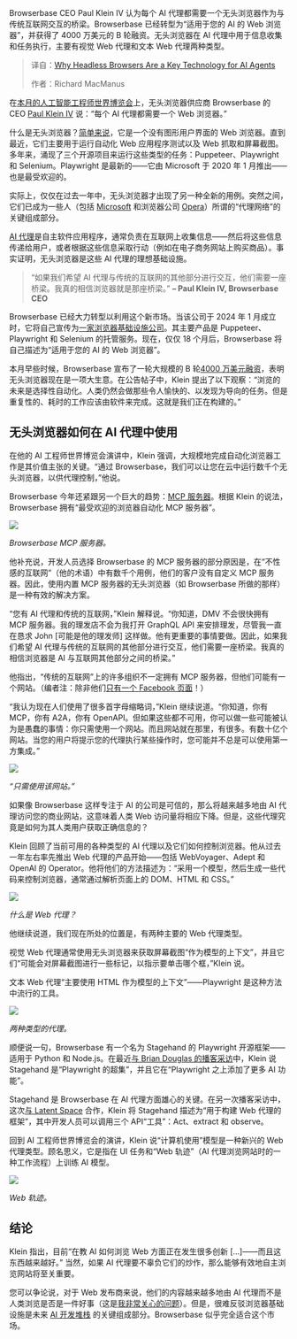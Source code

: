 <!--
title: 为何无头浏览器是 AI Agent 的关键技术
cover: https://cdn.thenewstack.io/media/2025/06/77e84897-sung-jin-cho-8cip0y9y8no-unsplashc.jpg
summary: Browserbase CEO Paul Klein IV 认为每个 AI 代理都需要一个无头浏览器作为与传统互联网交互的桥梁。Browserbase 已经转型为“适用于您的 AI 的 Web 浏览器”，并获得了 4000 万美元的 B 轮融资。无头浏览器在 AI 代理中用于信息收集和任务执行，主要有视觉 Web 代理和文本 Web 代理两种类型。
-->

Browserbase CEO Paul Klein IV 认为每个 AI 代理都需要一个无头浏览器作为与传统互联网交互的桥梁。Browserbase 已经转型为“适用于您的 AI 的 Web 浏览器”，并获得了 4000 万美元的 B 轮融资。无头浏览器在 AI 代理中用于信息收集和任务执行，主要有视觉 Web 代理和文本 Web 代理两种类型。

> 译自：[Why Headless Browsers Are a Key Technology for AI Agents](https://thenewstack.io/why-headless-browsers-are-a-key-technology-for-ai-agents/)
> 
> 作者：Richard MacManus

在[本月的人工智能工程师世界博览会](https://www.youtube.com/watch?v=YRGjll7uu5w)上，无头浏览器供应商 Browserbase 的 CEO [Paul Klein IV](https://www.linkedin.com/in/paulkleiniv) 说：“每个 AI 代理都需要一个 Web 浏览器。”

什么是无头浏览器？[简单来说](https://en.wikipedia.org/wiki/Headless_browser)，它是一个没有图形用户界面的 Web 浏览器。直到最近，它们主要用于运行自动化 Web 应用程序测试以及 Web 抓取和屏幕截图。多年来，涌现了三个开源项目来运行这些类型的任务：Puppeteer、Playwright 和 Selenium。Playwright 是最新的——它由 Microsoft 于 2020 年 1 月推出——也是最受欢迎的。

实际上，仅仅在过去一年中，无头浏览器才出现了另一种全新的用例。突然之间，它们已成为一些人（包括 [Microsoft](https://blogs.microsoft.com/blog/2025/05/19/microsoft-build-2025-the-age-of-ai-agents-and-building-the-open-agentic-web/) 和浏览器公司 [Opera](https://www.operaneon.com/)）所谓的“代理网络”的关键组成部分。

[AI 代理](https://thenewstack.io/how-ai-agents-are-starting-to-automate-the-enterprise/)是自主软件应用程序，通常负责在互联网上收集信息——然后将这些信息传递给用户，或者根据这些信息采取行动（例如在电子商务网站上购买商品）。事实证明，无头浏览器是这些 AI 代理的理想基础设施。

> “如果我们希望 AI 代理与传统的互联网的其他部分进行交互，他们需要一座桥梁。我真的相信浏览器就是那座桥梁。”
> **– Paul Klein IV, Browserbase CEO**

Browserbase 已经大力转型以利用这个新市场。当该公司于 2024 年 1 月成立时，它将自己宣传为[一家浏览器基础设施公司](https://web.archive.org/web/20240101000000*/https://www.browserbase.com/)。其主要产品是 Puppeteer、Playwright 和 Selenium 的托管服务。现在，仅仅 18 个月后，Browserbase 将自己描述为“适用于您的 AI 的 Web 浏览器”。

本月早些时候，Browserbase 宣布了一轮大规模的 B 轮[4000 万美元融资](https://www.browserbase.com/blog/series-b-and-beyond)，表明无头浏览器现在是一项大生意。在公告帖子中，Klein 提出了以下观察：“浏览的未来是选择性自动化。人类仍然会做那些令人愉快的、以发现为导向的任务。但是重复性的、耗时的工作应该由软件来完成。这就是我们正在构建的。”

## 无头浏览器如何在 AI 代理中使用

在他的 AI 工程师世界博览会演讲中，Klein 强调，大规模地完成自动化浏览器工作是其价值主张的关键。“通过 Browserbase，我们可以让您在云中运行数千个无头浏览器，以供代理控制，”他说。

Browserbase 今年还紧跟另一个巨大的趋势：[MCP 服务器](https://thenewstack.io/mcp-the-missing-link-between-ai-agents-and-apis/)。根据 Klein 的说法，Browserbase 拥有“最受欢迎的浏览器自动化 MCP 服务器”。

[![](https://cdn.thenewstack.io/media/2025/06/f8aeaaa1-browserbase-mcp-server-june25.jpg)](https://cdn.thenewstack.io/media/2025/06/f8aeaaa1-browserbase-mcp-server-june25.jpg)

*Browserbase MCP 服务器。*

他补充说，开发人员选择 Browserbase 的 MCP 服务器的部分原因是，在“不性感的互联网”（他的术语）中有数千个用例，他们的客户没有自定义 MCP 服务器。因此，使用内置 MCP 服务器的无头浏览器（如 Browserbase 所做的那样）是一种有效的解决方案。

“您有 AI 代理和传统的互联网，”Klein 解释说。“你知道，DMV 不会很快拥有 MCP 服务器。我的理发店不会为我打开 GraphQL API 来安排理发，尽管我一直在恳求 John [可能是他的理发师] 这样做。他有更重要的事情要做。因此，如果我们希望 AI 代理与传统的互联网的其他部分进行交互，他们需要一座桥梁。我真的相信浏览器是 AI 与互联网其他部分之间的桥梁。”

他指出，“传统的互联网”上的许多组织不一定拥有 MCP 服务器，但他们可能有一个网站。（编者注：除非他们[只有一个 Facebook 页面](https://mastodon.art/@RMiddleton/114688285464490695)！）

“我认为现在人们使用了很多首字母缩略词，”Klein 继续说道。“你知道，你有 MCP，你有 A2A，你有 OpenAPI。但如果这些都不可用，你可以做一些可能被认为是愚蠢的事情：你只需使用一个网站。而且网站就在那里，有很多。有数十亿个网站。当您的用户将提示您的代理执行某些操作时，您可能并不总是可以使用第一方集成。”

[![](https://cdn.thenewstack.io/media/2025/06/709a6edd-browserbase-just-the-website.jpg)](https://cdn.thenewstack.io/media/2025/06/709a6edd-browserbase-just-the-website.jpg)

*“只需使用该网站。”*

如果像 Browserbase 这样专注于 AI 的公司是可信的，那么将越来越多地由 AI 代理访问您的商业网站，这意味着人类 Web 访问量将相应下降。但是，这些代理究竟是如何为其人类用户获取正确信息的？

Klein 回顾了当前可用的各种类型的 AI 代理以及它们如何控制浏览器。他从过去一年左右率先推出 Web 代理的产品开始——包括 WebVoyager、Adept 和 OpenAI 的 Operator。他将他们的方法描述为：“采用一个模型，然后生成一些代码来控制浏览器，通常通过解析页面上的 DOM、HTML 和 CSS。”

[![](https://cdn.thenewstack.io/media/2025/06/f32cefc8-browserbase-types-of-agents.jpg)](https://cdn.thenewstack.io/media/2025/06/f32cefc8-browserbase-types-of-agents.jpg)

*什么是 Web 代理？*

他继续说道，我们现在所处的位置是，有两种主要的 Web 代理类型。

视觉 Web 代理通常使用无头浏览器来获取屏幕截图“作为模型的上下文”，并且它们“可能会对屏幕截图进行一些标记，以指示要单击哪个框，”Klein 说。

文本 Web 代理“主要使用 HTML 作为模型的上下文”——Playwright 是这种方法中流行的工具。

[![](https://cdn.thenewstack.io/media/2025/06/7d8425b5-browserbase-two-types-of-agents.jpg)](https://cdn.thenewstack.io/media/2025/06/7d8425b5-browserbase-two-types-of-agents.jpg)

*两种类型的代理。*

顺便说一句，Browserbase 有一个名为 Stagehand 的 Playwright 开源框架——适用于 Python 和 Node.js。在最近[与 Brian Douglas 的播客采访](https://www.youtube.com/watch?v=ZHPY5QLIm0o)中，Klein 说 Stagehand 是“Playwright 的超集”，并且它在“Playwright 之上添加了更多 AI 功能”。

Stagehand 是 Browserbase 在 AI 代理方面雄心的关键。在另一次播客采访中，这次[与 Latent Space](https://www.youtube.com/watch?v=YUGItptS5hI) 合作，Klein 将 Stagehand 描述为“用于构建 Web 代理的框架”，其中开发人员可以调用三个 API“工具”：Act、extract 和 observe。

回到 AI 工程师世界博览会的演讲，Klein 说“计算机使用”模型是一种新兴的 Web 代理类型。顾名思义，它是指在 UI 任务和“Web 轨迹”（AI 代理浏览网站时的一种工作流程）上训练 AI 模型。

[![](https://cdn.thenewstack.io/media/2025/06/2402f5ae-web-trajectories-june25.jpg)](https://cdn.thenewstack.io/media/2025/06/2402f5ae-web-trajectories-june25.jpg)

*Web 轨迹。*

## 结论

Klein 指出，目前“在教 AI 如何浏览 Web 方面正在发生很多创新 [...]——而且这东西越来越好。” 当然，如果 AI 代理要不辜负它们的炒作，那么能够有效地自主浏览网站将至关重要。

您可以争论说，对于 Web 发布商来说，他们的内容越来越多地由 AI 代理而不是人类浏览是否是一件好事（这是[我非常关心的问题](https://thenewstack.io/the-future-of-websites-in-the-age-of-ai-and-seo-decline/)）。但是，很难反驳浏览器基础设施是未来 [AI 开发堆栈](https://thenewstack.io/top-5-ai-engineering-trends-of-2023/) 的关键组成部分。Browserbase 似乎完全适合这个市场。